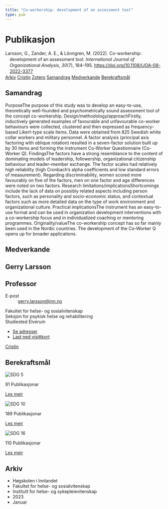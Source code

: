 ```yaml
---
title: "Co-workership: development of an assessment tool"
type: pub
---
```

<h1>Publikasjon</h1>
<article id="csl-bib-container-NFX3LG96" class="csl-bib-container">
  <div class="csl-bib-body" style="line-height: 1.35; padding-left: 1em; text-indent:-1em;">
  <div class="csl-entry">Larsson, G., Zander, A. E., &amp; L&#xF6;nngren, M. (2022). Co-workership: development of an assessment tool. <i>International Journal of Organizational Analysis</i>, <i>30</i>(7), 184&#x2013;195. <a href="https://doi.org/10.1108/IJOA-08-2022-3377">https://doi.org/10.1108/IJOA-08-2022-3377</a></div>
</div>
  <div class="csl-bib-buttons">
    <a href="#taxonomy-article-NFX3LG96" class="csl-bib-button">Arkiv</a>
    <a href="https://app.cristin.no/results/show.jsf?id=2099695" alt="Cristin URL" class="csl-bib-button">Cristin</a>
    <a href="http://zotero.org/groups/5022929/items/NFX3LG96" alt="Zotero URL" class="csl-bib-button">Zotero</a>
    <a href="#abstract-article-NFX3LG96" class="csl-bib-button">Samandrag</a>
    <a href="#contributors-article-NFX3LG96" class="csl-bib-button">Medverkande</a>
    <a href="#sdg-article-NFX3LG96" class="csl-bib-button">Berekraftsmål</a>
  </div>
  <div id="csl-bib-meta-container-NFX3LG96"></div>
</article>
<div id="csl-bib-meta-NFX3LG96" class="csl-bib-meta">
  <article id="abstract-article-NFX3LG96" class="abstract-article">
    <h1>Samandrag</h1>
    PurposeThe purpose of this study was to develop an easy-to-use, theoretically well-founded and psychometrically sound assessment tool of the concept co-workership. Design/methodology/approachFirstly, inductively generated examples of favourable and unfavourable co-worker behaviours were collected, clustered and then expressed as frequency-based Likert-type scale items. Data were obtained from 825 Swedish white collar workers and military personnel. A factor analysis (principal axis factoring with oblique rotation) resulted in a seven-factor solution built up by 30 items and forming the instrument Co-Worker Questionnaire (Co-Worker Q). FindingsThe factors have a strong resemblance to the content of dominating models of leadership, followership, organizational citizenship behaviour and leader–member exchange. The factor scales had relatively high reliability (high Cronbach’s alpha coefficients and low standard errors of measurement). Regarding discriminability, women scored more favourably on five of the factors, men on one factor and age differences were noted on two factors. Research limitations/implicationsShortcomings include the lack of data on possibly related aspects including person factors, such as personality and socio-economic status, and contextual factors such as more detailed data on the type of work environment and organizational culture. Practical implicationsThe instrument has an easy-to-use format and can be used in organization development interventions with a co-workership focus and in individualized coaching or mentoring programmes. Originality/valueThe co-workership concept has so far mainly been used in the Nordic countries. The development of the Co-Worker Q opens up for broader applications.
  </article>
  <article id="contributors-article-NFX3LG96" class="contributors-article">
    <h1>Medverkande</h1>
    <div class="personas">
<div class="vrtx-hinn-person-card">
<div class="photo">
<i class="lar la-user-circle missing-person"></i>
</div>
<div class="info">
<hgroup><h1>Gerry Larsson</h1>
<h2>Professor</h2>
</hgroup><dl>
<dt>E-post</dt>
<dd>
<a href="mailto:gerry.larsson@inn.no">gerry.larsson@inn.no</a>
</dd>
</dl>
<p>
Fakultet for helse- og sosialvitenskap<br>
Seksjon for psykisk helse og rehabilitering<br>
Studiested Elverum
</p>
<ul class="vrtx-hinn-links">
<li><a href="https://www.inn.no/finn-en-ansatt/gerry-larsson.html#vrtx-hinn-addresses">Se adresser</a></li>
<li><a href="https://www.inn.no/finn-en-ansatt/gerry-larsson.html?vrtx=vcf">Last ned visittkort</a></li>
</ul>
</div>
</div>
<a href="https://app.cristin.no/persons/show.jsf?id=50941" alt="Cristin URL" class="personas-cristin">Cristin</a>
</div>
  </article>
  <article id="sdg-article-NFX3LG96" class="sdg-article">
    <h1>Berekraftsmål</h1>
    <div class="sdg-container"><div id="sdg5" class="sdg">
<img src="{{< params subfolder >}}images/sdg/sdg05_no.png" class="image" alt="SDG 5">
<div class="sdg-overlay">
<p class="sdg-publication-count"><span>91</span> Publikasjonar</p>
<p><a href="https://www.fn.no/om-fn/fns-baerekraftsmaal/likestilling-mellom-kjoennene?lang=nno-NO" class="sdg-read-more">Les meir</a></p>
</div>
</div> <div id="sdg10" class="sdg">
<img src="{{< params subfolder >}}images/sdg/sdg10_no.png" class="image" alt="SDG 10">
<div class="sdg-overlay">
<p class="sdg-publication-count"><span>189</span> Publikasjonar</p>
<p><a href="https://www.fn.no/om-fn/fns-baerekraftsmaal/mindre-ulikhet?lang=nno-NO" class="sdg-read-more">Les meir</a></p>
</div>
</div> <div id="sdg16" class="sdg">
<img src="{{< params subfolder >}}images/sdg/sdg16_no.png" class="image" alt="SDG 16">
<div class="sdg-overlay">
<p class="sdg-publication-count"><span>110</span> Publikasjonar</p>
<p><a href="https://www.fn.no/om-fn/fns-baerekraftsmaal/fred-rettferdighet-og-velfungerende-institusjoner?lang=nno-NO" class="sdg-read-more">Les meir</a></p>
</div>
</div></div>
  </article>
  <article id="taxonomy-article-NFX3LG96" class="taxonomy-article">
    <h1>Arkiv</h1>
    <ul>
      <li>Høgskolen i Innlandet</li>
      <li>Fakultet for helse- og sosialvitenskap</li>
      <li>Institutt for helse- og sykepleievitenskap</li>
      <li>2023</li>
      <li>Januar</li>
    </ul>
  </article>
</div>
